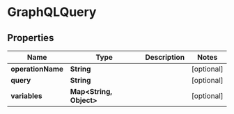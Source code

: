 

# GraphQLQuery


## Properties

| Name | Type | Description | Notes |
|------------ | ------------- | ------------- | -------------|
|**operationName** | **String** |  |  [optional] |
|**query** | **String** |  |  [optional] |
|**variables** | **Map&lt;String, Object&gt;** |  |  [optional] |




